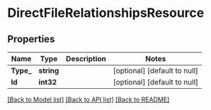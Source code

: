 # DirectFileRelationshipsResource

## Properties
Name | Type | Description | Notes
------------ | ------------- | ------------- | -------------
**Type_** | **string** |  | [optional] [default to null]
**Id** | **int32** |  | [optional] [default to null]

[[Back to Model list]](../README.md#documentation-for-models) [[Back to API list]](../README.md#documentation-for-api-endpoints) [[Back to README]](../README.md)

